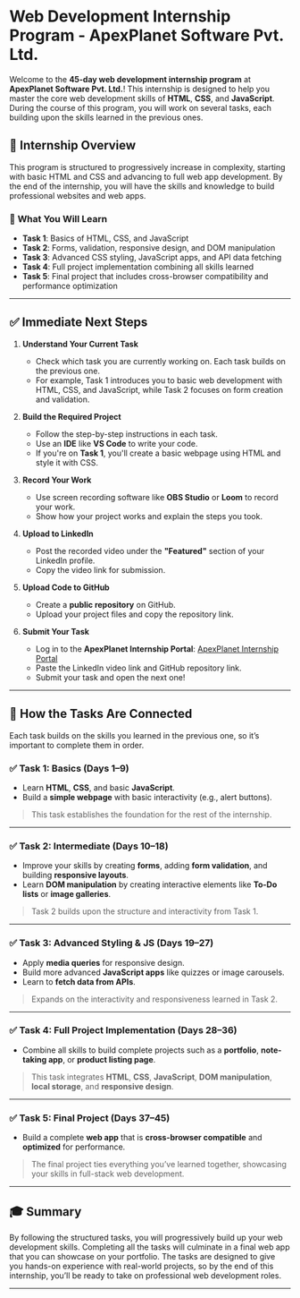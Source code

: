 # Web Development Internship Program - ApexPlanet Software Pvt. Ltd.

Welcome to the **45-day web development internship program** at **ApexPlanet Software Pvt. Ltd.**! This internship is designed to help you master the core web development skills of **HTML**, **CSS**, and **JavaScript**. During the course of this program, you will work on several tasks, each building upon the skills learned in the previous ones.

## 🚀 **Internship Overview**

This program is structured to progressively increase in complexity, starting with basic HTML and CSS and advancing to full web app development. By the end of the internship, you will have the skills and knowledge to build professional websites and web apps.

### 🧩 **What You Will Learn**

* **Task 1**: Basics of HTML, CSS, and JavaScript
* **Task 2**: Forms, validation, responsive design, and DOM manipulation
* **Task 3**: Advanced CSS styling, JavaScript apps, and API data fetching
* **Task 4**: Full project implementation combining all skills learned
* **Task 5**: Final project that includes cross-browser compatibility and performance optimization

---

## ✅ **Immediate Next Steps**

1. **Understand Your Current Task**

   * Check which task you are currently working on. Each task builds on the previous one.
   * For example, Task 1 introduces you to basic web development with HTML, CSS, and JavaScript, while Task 2 focuses on form creation and validation.

2. **Build the Required Project**

   * Follow the step-by-step instructions in each task.
   * Use an **IDE** like **VS Code** to write your code.
   * If you're on **Task 1**, you'll create a basic webpage using HTML and style it with CSS.

3. **Record Your Work**

   * Use screen recording software like **OBS Studio** or **Loom** to record your work.
   * Show how your project works and explain the steps you took.

4. **Upload to LinkedIn**

   * Post the recorded video under the **"Featured"** section of your LinkedIn profile.
   * Copy the video link for submission.

5. **Upload Code to GitHub**

   * Create a **public repository** on GitHub.
   * Upload your project files and copy the repository link.

6. **Submit Your Task**

   * Log in to the **ApexPlanet Internship Portal**: [ApexPlanet Internship Portal](https://www.apexplanet.in/internship/)
   * Paste the LinkedIn video link and GitHub repository link.
   * Submit your task and open the next one!

---

## 🔗 **How the Tasks Are Connected**

Each task builds on the skills you learned in the previous one, so it’s important to complete them in order.

### ✅ **Task 1: Basics (Days 1–9)**

* Learn **HTML**, **CSS**, and basic **JavaScript**.
* Build a **simple webpage** with basic interactivity (e.g., alert buttons).

> This task establishes the foundation for the rest of the internship.

---

### ✅ **Task 2: Intermediate (Days 10–18)**

* Improve your skills by creating **forms**, adding **form validation**, and building **responsive layouts**.
* Learn **DOM manipulation** by creating interactive elements like **To-Do lists** or **image galleries**.

> Task 2 builds upon the structure and interactivity from Task 1.

---

### ✅ **Task 3: Advanced Styling & JS (Days 19–27)**

* Apply **media queries** for responsive design.
* Build more advanced **JavaScript apps** like quizzes or image carousels.
* Learn to **fetch data from APIs**.

> Expands on the interactivity and responsiveness learned in Task 2.

---

### ✅ **Task 4: Full Project Implementation (Days 28–36)**

* Combine all skills to build complete projects such as a **portfolio**, **note-taking app**, or **product listing page**.

> This task integrates **HTML**, **CSS**, **JavaScript**, **DOM manipulation**, **local storage**, and **responsive design**.

---

### ✅ **Task 5: Final Project (Days 37–45)**

* Build a complete **web app** that is **cross-browser compatible** and **optimized** for performance.

> The final project ties everything you’ve learned together, showcasing your skills in full-stack web development.

---

## 🎓 **Summary**

By following the structured tasks, you will progressively build up your web development skills. Completing all the tasks will culminate in a final web app that you can showcase on your portfolio. The tasks are designed to give you hands-on experience with real-world projects, so by the end of this internship, you’ll be ready to take on professional web development roles.

---

